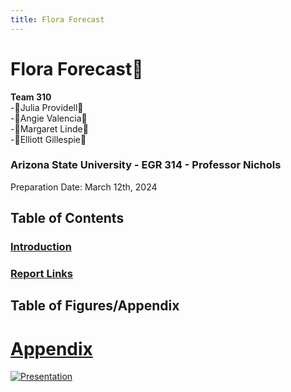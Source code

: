 ```yaml
---
title: Flora Forecast
---
```

# Flora Forecast🌷
**Team 310**  
-🌹Julia Providell🌹  
-🌷Angie Valencia🌷  
-🌸Margaret Linde🌸  
-🌻Elliott Gillespie🌻  

### Arizona State University - EGR 314 - Professor Nichols  
Preparation Date: March 12th, 2024

## Table of Contents  
### [Introduction](Introduction.md)  
### [Report Links](Report_Links.md)  

## Table of Figures/Appendix  
# [Appendix](Appendix.md)  

[![Presentation](https://github.com/Team-310/Team-310.github.io/assets/157059404/2e11aca0-808b-410a-80c5-11d1bce22244)](https://www.youtube.com/watch?v=Oss-YJy1qss&ab_channel=JuliaP)
